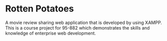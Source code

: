 # Rotten Potatoes

A movie review sharing web application that is developed by using XAMPP. This is a course project for 95-882 which demonstrates the skills and knowledge of enterprise web development.
